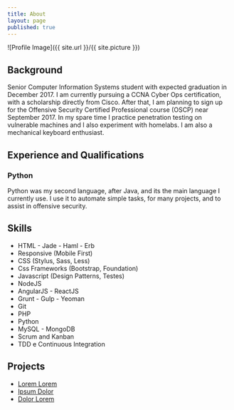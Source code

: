 ```yaml
---
title: About
layout: page
published: true
---
```

![Profile Image]({{ site.url }}/{{ site.picture }})

## Background

<p>Senior Computer Information Systems student with expected graduation in December 2017.  I am currently pursuing a CCNA Cyber Ops certification, with a scholarship directly from Cisco.  After that, I am planning to sign up for the Offensive Security Certified Professional course (OSCP) near September 2017.  In my spare time I practice penetration testing on vulnerable machines and I also experiment with homelabs.  I am also a mechanical keyboard enthusiast.</p>


## Experience and Qualifications

### Python

<p>Python was my second language, after Java, and its the main language I currently use.  I use it to automate simple tasks, for many projects, and to assist in offensive security.</p>

<h2>Skills</h2>

<ul class="skill-list">
	<li>HTML - Jade - Haml - Erb</li>
	<li>Responsive (Mobile First)</li>
	<li>CSS (Stylus, Sass, Less)</li>
	<li>Css Frameworks (Bootstrap, Foundation)</li>
	<li>Javascript (Design Patterns, Testes)</li>
	<li>NodeJS</li>
	<li>AngularJS - ReactJS</li>
	<li>Grunt - Gulp - Yeoman</li>
	<li>Git</li>
	<li>PHP</li>
	<li>Python</li>
	<li>MySQL - MongoDB</li>
	<li>Scrum and Kanban</li>
	<li>TDD e Continuous Integration</li>
</ul>

<h2>Projects</h2>

<ul>
	<li><a href="https://github.com/">Lorem Lorem</a></li>
	<li><a href="https://github.com/">Ipsum Dolor</a></li>
	<li><a href="https://github.com/">Dolor Lorem</a></li>
</ul>
